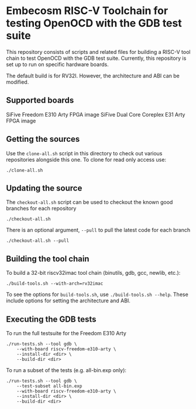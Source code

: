 Embecosm RISC-V Toolchain for testing OpenOCD with the GDB test suite
=====================================================================

This repository consists of scripts and related files for building a RISC-V tool
chain to test OpenOCD with the GDB test suite. Currently, this repository is
set up to run on specific hardware boards.

The default build is for RV32I. However, the architecture and ABI can be
modified.

Supported boards
----------------

SiFive Freedom E310 Arty FPGA image
SiFive Dual Core Coreplex E31 Arty FPGA image

Getting the sources
-------------------

Use the `clone-all.sh` script in this directory to check out various
repositories alongside this one. To clone for read only access use:

```
./clone-all.sh
```

Updating the source
-------------------

The `checkout-all.sh` script can be used to checkout the known good branches
for each repository

```
./checkout-all.sh
```

There is an optional argument, `--pull`  to pull the latest code for each branch

```
./checkout-all.sh --pull
```

Building the tool chain
-----------------------

To build a 32-bit riscv32imac tool chain (binutils, gdb, gcc, newlib, etc.):

```
./build-tools.sh --with-arch=rv32imac
```

To see the options for `build-tools.sh`, use `./build-tools.sh --help`.
These include options for setting the architecture and ABI.

Executing the GDB tests
-----------------------

To run the full testsuite for the Freedom E310 Arty

```
./run-tests.sh --tool gdb \
	--with-board riscv-freedom-e310-arty \
	--install-dir <dir> \
	--build-dir <dir>
```

To run a subset of the tests (e.g. all-bin.exp only):

```
./run-tests.sh --tool gdb \
	--test-subset all-bin.exp
	--with-board riscv-freedom-e310-arty \
	--install-dir <dir> \
	--build-dir <dir>
```
